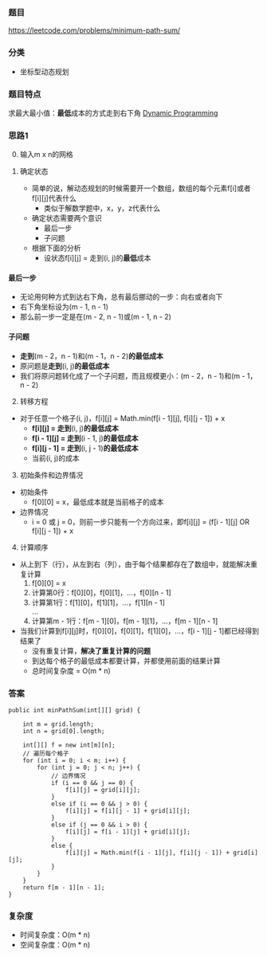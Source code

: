 ### 题目
https://leetcode.com/problems/minimum-path-sum/

### 分类
* 坐标型动态规划

### 题目特点
求最大最小值：**最低**成本的方式走到右下角 [Dynamic Programming](https://github.com/HolmesJJ/CS2040S-Data-Structures-and-Algorithms/wiki/Dynamic-Programming)

### 思路1
0. 输入m x n的网格

1. 确定状态
    * 简单的说，解动态规划的时候需要开一个数组，数组的每个元素f[i]或者f[i][j]代表什么
        * 类似于解数学题中，x，y，z代表什么  
    * 确定状态需要两个意识
        * 最后一步
        * 子问题
    * 根据下面的分析
        * 设状态f[i][j] = 走到(i, j)的**最低**成本

#### 最后一步
* 无论用何种方式到达右下角，总有最后挪动的一步：向右或者向下
* 右下角坐标设为(m - 1, n - 1)
* 那么前一步一定是在(m - 2, n - 1)或(m - 1, n - 2)

#### 子问题
* **走到**(m - 2，n - 1)和(m - 1，n - 2)**的最低成本**
* 原问题是**走到**(i, j)**的最低成本**
* 我们将原问题转化成了一个子问题，而且规模更小：(m - 2，n - 1)和(m - 1，n - 2)

2. 转移方程
* 对于任意一个格子(i, j)，f[i][j] = Math.min(f[i - 1][j], f[i][j - 1]) + x
    * **f[i][j] = 走到**(i, j)**的最低成本**
    * **f[i - 1][j] = 走到**(i - 1, j)**的最低成本**
    * **f[i][j - 1] = 走到**(i, j - 1)**的最低成本**
    * 当前(i, j)的成本

3. 初始条件和边界情况
* 初始条件
    * f[0][0] = x，最低成本就是当前格子的成本
* 边界情况
    * i = 0 或 j = 0，则前一步只能有一个方向过来，即f[i][j] = (f[i - 1][j] OR f[i][j - 1]) + x

4. 计算顺序
* 从上到下（行），从左到右（列），由于每个结果都存在了数组中，就能解决重复计算
    1. f[0][0] = x
    2. 计算第0行：f[0][0]，f[0][1]，...，f[0][n - 1]
    3. 计算第1行：f[1][0]，f[1][1]，...，f[1][n - 1]
    <br>...<br>
    4. 计算第m - 1行：f[m - 1][0]，f[m - 1][1]，...，f[m - 1][n - 1]
* 当我们计算到f[i][j]时，f[0][0]，f[0][1]，f[1][0]，...，f[i - 1][j - 1]都已经得到结果了
    * 没有重复计算，**解决了重复计算的问题**
    * 到达每个格子的最低成本都要计算，并都使用前面的结果计算
    * 总时间复杂度 = O(m * n)

### 答案
```
public int minPathSum(int[][] grid) {
    
    int m = grid.length;
    int n = grid[0].length;
    
    int[][] f = new int[m][n];
    // 遍历每个格子
    for (int i = 0; i < m; i++) {
        for (int j = 0; j < n; j++) {
            // 边界情况
            if (i == 0 && j == 0) {
                f[i][j] = grid[i][j];
            }
            else if (i == 0 && j > 0) {
                f[i][j] = f[i][j - 1] + grid[i][j];
            }
            else if (j == 0 && i > 0) {
                f[i][j] = f[i - 1][j] + grid[i][j];
            }
            else {
                f[i][j] = Math.min(f[i - 1][j], f[i][j - 1]) + grid[i][j];
            }
        }
    }
    return f[m - 1][n - 1];
}
```

### 复杂度
* 时间复杂度：O(m * n)
* 空间复杂度：O(m * n)
